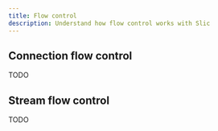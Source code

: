 ```yaml
---
title: Flow control
description: Understand how flow control works with Slic
---
```


## Connection flow control

TODO

## Stream flow control

TODO
